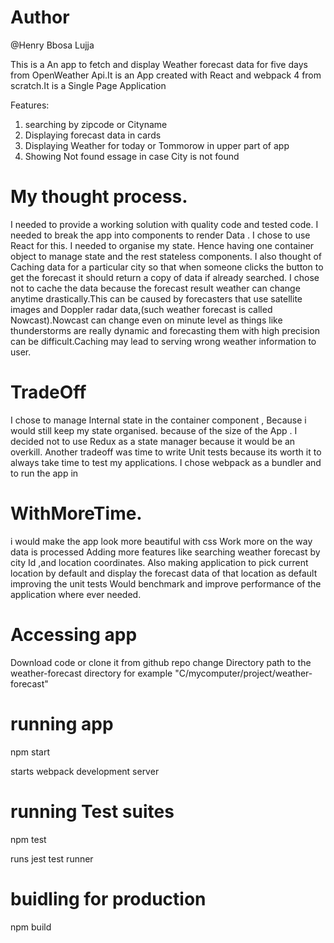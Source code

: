 # Author

@Henry Bbosa Lujja

This is a An app to fetch and display Weather forecast data for five days from OpenWeather Api.It is an App created with React and webpack 4 from scratch.It is a Single Page Application

Features:

1. searching by zipcode or Cityname
2. Displaying forecast data in cards
3. Displaying Weather for today or Tommorow in upper part of app
4. Showing Not found essage in case City is not found

# My thought process.

I needed to provide a working solution with quality code and tested code.
I needed to break the app into components to render Data . I chose to use
React for this. I needed to organise my state. Hence having one container object to manage state and the rest stateless components.
I also thought of Caching data for a particular city so that when someone clicks the button to get the forecast it should return a copy of data if already searched. I chose not to cache the data because the forecast result weather can change anytime drastically.This can be caused by forecasters that use satellite images and Doppler radar data,(such weather forecast is called Nowcast).Nowcast can change even on minute level as things like thunderstorms are really dynamic and forecasting them with high precision can be difficult.Caching may lead to serving wrong weather information to user.

# TradeOff

I chose to manage Internal state in the container component , Because i would still keep my state organised. because of the size of the App . I decided not to use Redux as a state manager because it would be an overkill.
Another tradeoff was time to write Unit tests because its worth it to always take time to test my applications.
I chose webpack as a bundler and to run the app in

# WithMoreTime.

i would make the app look more beautiful with css
Work more on the way data is processed
Adding more features like searching weather forecast by city Id ,and location coordinates.
Also making application to pick current location by default and display the forecast data of that location as default
improving the unit tests
Would benchmark and improve performance of the application where ever needed.

# Accessing app

Download code or clone it from github repo
change Directory path to the weather-forecast directory
for example
"C/mycomputer/project/weather-forecast"

# running app

npm start

starts webpack development server

# running Test suites

npm test

runs jest test runner

# buidling for production

npm build
